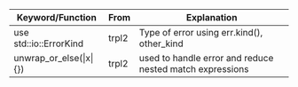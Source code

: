 | Keyword/Function | From | Explanation |
|-|-|-|
|use std::io::ErrorKind | trpl2 | Type of error using err.kind(), other_kind|
|unwrap_or_else(\|x\| {}) | trpl2 | used to handle error and reduce nested match expressions|
